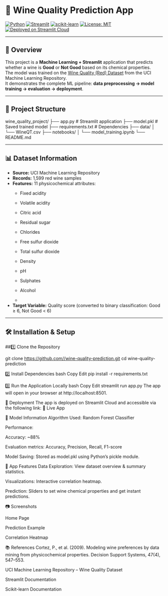 

# 🍷 Wine Quality Prediction App

[![Python](https://img.shields.io/badge/Python-3.9%2B-blue?logo=python)](https://www.python.org/)
[![Streamlit](https://img.shields.io/badge/Streamlit-1.20%2B-FF4B4B?logo=streamlit)](https://streamlit.io/)
[![scikit-learn](https://img.shields.io/badge/scikit--learn-1.3%2B-orange?logo=scikit-learn)](https://scikit-learn.org/)
[![License: MIT](https://img.shields.io/badge/License-MIT-green.svg)](LICENSE)
[![Deployed on Streamlit Cloud](https://img.shields.io/badge/Deployed%20on-Streamlit%20Cloud-FF4B4B?logo=streamlit)](https://itbin-2211-0150machine-learning-model-deployment-with-app-mias.streamlit.app/)

---

## 📌 Overview
This project is a **Machine Learning + Streamlit** application that predicts whether a wine is **Good** or **Not Good** based on its chemical properties.  
The model was trained on the [Wine Quality (Red) Dataset]([https://archive.ics.uci.edu/ml/datasets/Wine+Quality](https://www.kaggle.com/datasets/yasserh/wine-quality-dataset)) from the UCI Machine Learning Repository.  
It demonstrates the complete ML pipeline: **data preprocessing → model training → evaluation → deployment**.

---

## 📂 Project Structure
wine_quality_project/
├── app.py # Streamlit application
├── model.pkl # Saved trained model
├── requirements.txt # Dependencies
├── data/
│ └── WineQT.csv
├── notebooks/
│ └── model_training.ipynb
└── README.md


---

## 📊 Dataset Information

- **Source:** UCI Machine Learning Repository  
- **Records:** 1,599 red wine samples  
- **Features:** 11 physicochemical attributes:
  - Fixed acidity
  - Volatile acidity
  - Citric acid
  - Residual sugar
  - Chlorides
  - Free sulfur dioxide
  - Total sulfur dioxide
  - Density
  - pH
  - Sulphates
  - Alcohol
 
  - 
- **Target Variable:** Quality score (converted to binary classification: Good ≥ 6, Not Good < 6)

---

## 🛠 Installation & Setup
##1️⃣ Clone the Repository

git clone [https://github.com/<AkilaSrimantha>/wine-quality-prediction.git](https://github.com/AkilaSrimantha/ITBIN-2211-0150_Machine-Learning-with-Streamlit.git)
cd wine-quality-prediction

2️⃣ Install Dependencies
bash
Copy
Edit
pip install -r requirements.txt

3️⃣ Run the Application Locally
bash
Copy
Edit
streamlit run app.py
The app will open in your browser at http://localhost:8501.

🚀 Deployment
The app is deployed on Streamlit Cloud and accessible via the following link:
🔗 Live App

🤖 Model Information
Algorithm Used: Random Forest Classifier

Performance:

Accuracy: ~88%

Evaluation metrics: Accuracy, Precision, Recall, F1-score

Model Saving: Stored as model.pkl using Python’s pickle module.

📸 App Features
Data Exploration: View dataset overview & summary statistics.

Visualizations: Interactive correlation heatmap.

Prediction: Sliders to set wine chemical properties and get instant predictions.


📷 Screenshots

Home Page

Prediction Example

Correlation Heatmap

📚 References
Cortez, P., et al. (2009). Modeling wine preferences by data mining from physicochemical properties. Decision Support Systems, 47(4), 547–553.

UCI Machine Learning Repository – Wine Quality Dataset

Streamlit Documentation

Scikit-learn Documentation
